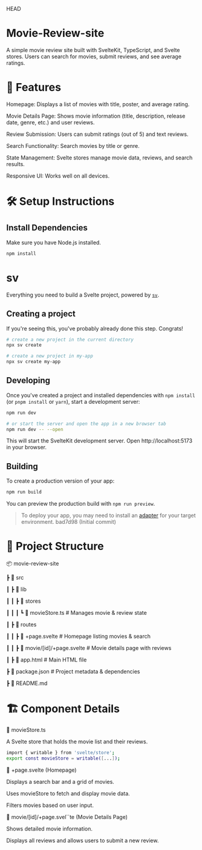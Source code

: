 HEAD
# Movie-Review-site
A simple movie review site built with SvelteKit, TypeScript, and Svelte stores. Users can search for movies, submit reviews, and see average ratings.

# 🚀 Features

Homepage: Displays a list of movies with title, poster, and average rating.

Movie Details Page: Shows movie information (title, description, release date, genre, etc.) and user reviews.

Review Submission: Users can submit ratings (out of 5) and text reviews.

Search Functionality: Search movies by title or genre.

State Management: Svelte stores manage movie data, reviews, and search results.

Responsive UI: Works well on all devices.

# 🛠️ Setup Instructions

## Install Dependencies

Make sure you have Node.js installed.
```bash
npm install
```

# sv

Everything you need to build a Svelte project, powered by [`sv`](https://github.com/sveltejs/cli).

## Creating a project

If you're seeing this, you've probably already done this step. Congrats!

```bash
# create a new project in the current directory
npx sv create

# create a new project in my-app
npx sv create my-app
```

## Developing

Once you've created a project and installed dependencies with `npm install` (or `pnpm install` or `yarn`), start a development server:

```bash
npm run dev

# or start the server and open the app in a new browser tab
npm run dev -- --open
```
This will start the SvelteKit development server. Open http://localhost:5173 in your browser.

## Building

To create a production version of your app:

```bash
npm run build
```

You can preview the production build with `npm run preview`.

> To deploy your app, you may need to install an [adapter](https://svelte.dev/docs/kit/adapters) for your target environment.
bad7d98 (Initial commit)


# 📂 Project Structure

📦 movie-review-site

 ┣ 📂 src

 ┃ ┣ 📂 lib
 
 ┃ ┃ ┣ 📂 stores
 
 ┃ ┃ ┃ ┗ 📜 movieStore.ts  # Manages movie & review state
 
 ┃ ┣ 📂 routes
 
 ┃ ┃ ┣ 📜 +page.svelte  # Homepage listing movies & search
 
 ┃ ┃ ┣ 📜 movie/[id]/+page.svelte  # Movie details page with reviews
 
 ┃ ┣ 📜 app.html  # Main HTML file
 
 ┣ 📜 package.json  # Project metadata & dependencies
 
 ┣ 📜 README.md 


 # 🏗️ Component Details

🔹 movieStore.ts

A Svelte store that holds the movie list and their reviews.

```bash
import { writable } from 'svelte/store';
export const movieStore = writable([...]);
```
🔹 +page.svelte (Homepage)

Displays a search bar and a grid of movies.

Uses movieStore to fetch and display movie data.

Filters movies based on user input.

🔹 movie/[id]/+page.svel``te (Movie Details Page)

Shows detailed movie information.

Displays all reviews and allows users to submit a new review.







